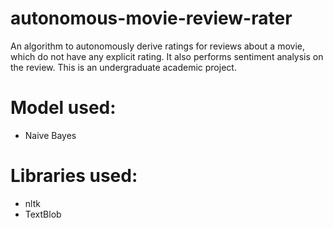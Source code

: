 # autonomous-movie-review-rater
An algorithm to autonomously derive ratings for reviews about a movie, which do not have any explicit rating. It also performs sentiment analysis on the review. This is an undergraduate academic project. 

# Model used:
- Naive Bayes

# Libraries used:
- nltk
- TextBlob


